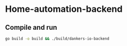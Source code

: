 # Home-automation-backend

## Compile and run

```sh
go build -o build && ./build/dankers-io-backend
```
